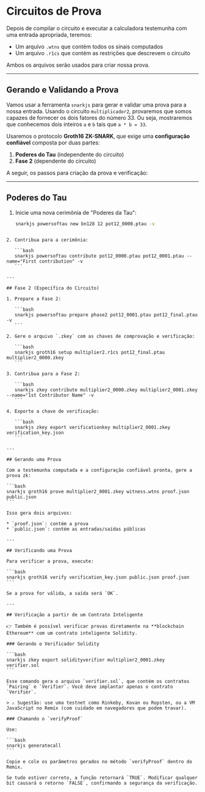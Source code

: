 # Circuitos de Prova

Depois de compilar o circuito e executar a calculadora testemunha com uma entrada apropriada, teremos:

- Um arquivo `.wtns` que contém todos os sinais computados
- Um arquivo `.r1cs` que contém as restrições que descrevem o circuito

Ambos os arquivos serão usados para criar nossa prova.

---

## Gerando e Validando a Prova

Vamos usar a ferramenta `snarkjs` para gerar e validar uma prova para a nossa entrada. Usando o circuito `multiplicador2`, provaremos que somos capazes de fornecer os dois fatores do número 33. Ou seja, mostraremos que conhecemos dois inteiros `a` e `b` tais que `a * b = 33`.

Usaremos o protocolo **Groth16 ZK-SNARK**, que exige uma **configuração confiável** composta por duas partes:

1. **Poderes do Tau** (independente do circuito)
2. **Fase 2** (dependente do circuito)

A seguir, os passos para criação da prova e verificação:

---

## Poderes do Tau

1. Inicie uma nova cerimônia de "Poderes da Tau":

   ```bash
   snarkjs powersoftau new bn128 12 pot12_0000.ptau -v
````

2. Contribua para a cerimônia:

   ```bash
   snarkjs powersoftau contribute pot12_0000.ptau pot12_0001.ptau --name="First contribution" -v
   ```

---

## Fase 2 (Específica do Circuito)

1. Prepare a Fase 2:

   ```bash
   snarkjs powersoftau prepare phase2 pot12_0001.ptau pot12_final.ptau -v
   ```

2. Gere o arquivo `.zkey` com as chaves de comprovação e verificação:

   ```bash
   snarkjs groth16 setup multiplier2.r1cs pot12_final.ptau multiplier2_0000.zkey
   ```

3. Contribua para a Fase 2:

   ```bash
   snarkjs zkey contribute multiplier2_0000.zkey multiplier2_0001.zkey --name="1st Contributor Name" -v
   ```

4. Exporte a chave de verificação:

   ```bash
   snarkjs zkey export verificationkey multiplier2_0001.zkey verification_key.json
   ```

---

## Gerando uma Prova

Com a testemunha computada e a configuração confiável pronta, gere a prova zk:

```bash
snarkjs groth16 prove multiplier2_0001.zkey witness.wtns proof.json public.json
```

Isso gera dois arquivos:

* `proof.json`: contém a prova
* `public.json`: contém as entradas/saídas públicas

---

## Verificando uma Prova

Para verificar a prova, execute:

```bash
snarkjs groth16 verify verification_key.json public.json proof.json
```

Se a prova for válida, a saída será `OK`.

---

## Verificação a partir de um Contrato Inteligente

👉 Também é possível verificar provas diretamente na **blockchain Ethereum** com um contrato inteligente Solidity.

### Gerando o Verificador Solidity

```bash
snarkjs zkey export solidityverifier multiplier2_0001.zkey verifier.sol
```

Esse comando gera o arquivo `verifier.sol`, que contém os contratos `Pairing` e `Verifier`. Você deve implantar apenas o contrato `Verifier`.

> ⚠️ Sugestão: use uma testnet como Rinkeby, Kovan ou Ropsten, ou a VM JavaScript no Remix (com cuidado em navegadores que podem travar).

### Chamando o `verifyProof`

Use:

```bash
snarkjs generatecall
```

Copie e cole os parâmetros gerados no método `verifyProof` dentro do Remix.

Se tudo estiver correto, a função retornará `TRUE`. Modificar qualquer bit causará o retorno `FALSE`, confirmando a segurança da verificação.

